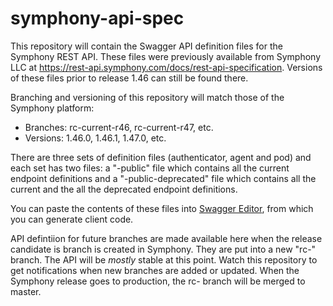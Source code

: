 # symphony-api-spec

This repository will contain the Swagger API definition files for the Symphony REST API. These files were previously available from Symphony LLC at https://rest-api.symphony.com/docs/rest-api-specification.  Versions of these files prior to release 1.46 can still be found there.

Branching and versioning of this repository will match those of the Symphony platform:
* Branches: rc-current-r46, rc-current-r47, etc.
* Versions: 1.46.0, 1.46.1, 1.47.0, etc.

There are three sets of definition files (authenticator, agent and pod) and each set has two files: a "-public" file which contains all the current endpoint definitions and a "-public-deprecated" file which contains all the current and the all the deprecated endpoint definitions.

You can paste the contents of these files into [Swagger Editor](http://editor.swagger.io/), from which you can generate client code.

API defintiion for future branches are made available here when the release candidate is branch is created in Symphony.  They are put into a new "rc-" branch. The API will be _mostly_ stable at this point. Watch this repository to get notifications when new branches are added or updated.  When the Symphony release goes to production, the rc- branch will be merged to master.

